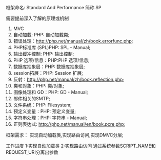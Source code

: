 框架命名:
Standard And Performance
简称 SP

需要提前深入了解的原理或机制
1. MVC
2. 自动加载: PHP: 自动加载类;
3. 错误处理：http://php.net/manual/zh/book.errorfunc.php;
4. PHP标准库 (SPL)PHP: SPL - Manual;
5. 输出缓冲控制: PHP: 输出控制;
6. PHP 选项/信息：PHP:PHP 选项/信息;
7. 数据库抽象层：PHP: 数据库抽象层;
8. session拓展：PHP: Session 扩展;
9. 反射：http://php.net/manual/zh/book.reflection.php;
10. 类和对象：PHP: 类/对象;
11. 图像处理和 GD：PHP: GD - Manual;
12. 邮件相关的SMTP;
13. 文件系统：PHP: Filesystem;
14. 预定义变量：PHP: 预定义变量;
15. 字符串处理：PHP: 字符串 - Manual;
15. 正则表达式: http://php.net/manual/en/book.pcre.php;

框架需求：
实现自动加载类,实现路由访问,实现DMVC分层;

工作进度
1:实现自动加载类
2:实现路由访问
    通过系统参数SCRIPT_NAME和REQUEST_URI分离出参数